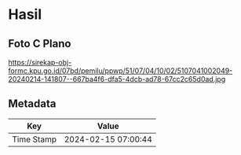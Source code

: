 # Hasil

## Foto C Plano

https://sirekap-obj-formc.kpu.go.id/07bd/pemilu/ppwp/51/07/04/10/02/5107041002049-20240214-141807--667ba4f6-dfa5-4dcb-ad78-67cc2c65d0ad.jpg


## Metadata

| Key        | Value               |
| ---------- | ------------------- |
| Time Stamp | 2024-02-15 07:00:44 |



